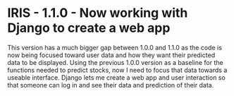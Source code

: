 # IRIS - 1.1.0 - Now working with Django to create a web app

This version has a much bigger gap between 1.0.0 and 1.1.0 as the code is now being focused toward user data and how they want their predicted data to be displayed. Using the previous 1.0.0 version as a baseline for the functions needed to predict stocks, now I need to focus that data towards a useable interface. Django lets me create a web app and user interaction so that someone can log in and see their data and prediction of their data.
